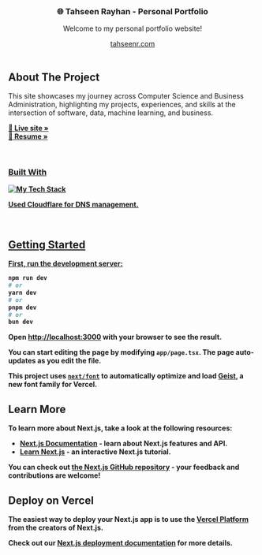 <br />
<div align="center">
  <h3 align="center">🌐 Tahseen Rayhan - Personal Portfolio</h3>
  <p align="center">Welcome to my personal portfolio website!</p>
  <a href="http://tahseenr.com/">tahseenr.com</a>
</div>
<br />


## About The Project

This site showcases my journey across Computer Science and Business Administration, highlighting my projects, experiences, and skills at the intersection of software, data, machine learning, and business.

<p>
  <a href="http://tahseenr.com/"><strong>🔗 Live site »</strong</a>
  <br />
  <a href="https://www.tahseenr.com/TahseenRayhanResume.pdf"><strong>📄 Resume »</strong</a>
</p>
<br />


### Built With

![My Tech Stack](https://github-readme-tech-stack.vercel.app/api/cards?showBorder=false&lineCount=5&width=600&hideBg=true&hideTitle=true&line1=nextdotjs%2CNext.js%2Cffffff%3B&line2=react%2CReact%2C61DAFB%3B&line3=vercel%2CVercel%2Cffffff%3B&line4=typescript%2CTypeScript%2C3178C6%3B&line5=tailwindcss%2CTailwind+CSS%2C06B6D4%3B)

Used Cloudflare for DNS management.

<br/>

## Getting Started

First, run the development server:

```bash
npm run dev
# or
yarn dev
# or
pnpm dev
# or
bun dev
```

Open [http://localhost:3000](http://localhost:3000) with your browser to see the result.

You can start editing the page by modifying `app/page.tsx`. The page auto-updates as you edit the file.

This project uses [`next/font`](https://nextjs.org/docs/app/building-your-application/optimizing/fonts) to automatically optimize and load [Geist](https://vercel.com/font), a new font family for Vercel.

## Learn More

To learn more about Next.js, take a look at the following resources:

- [Next.js Documentation](https://nextjs.org/docs) - learn about Next.js features and API.
- [Learn Next.js](https://nextjs.org/learn) - an interactive Next.js tutorial.

You can check out [the Next.js GitHub repository](https://github.com/vercel/next.js) - your feedback and contributions are welcome!

## Deploy on Vercel

The easiest way to deploy your Next.js app is to use the [Vercel Platform](https://vercel.com/new?utm_medium=default-template&filter=next.js&utm_source=create-next-app&utm_campaign=create-next-app-readme) from the creators of Next.js.

Check out our [Next.js deployment documentation](https://nextjs.org/docs/app/building-your-application/deploying) for more details.






[Next.js]: https://img.shields.io/badge/next.js-000000?style=for-the-badge&logo=nextdotjs&logoColor=white
[Next-url]: https://nextjs.org/
[React.js]: https://img.shields.io/badge/React-20232A?style=for-the-badge&logo=react&logoColor=61DAFB
[React-url]: https://reactjs.org/

